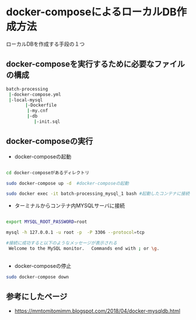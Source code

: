 # docker-composeによるローカルDB作成方法
ローカルDBを作成する手段の１つ

## docker-composeを実行するために必要なファイルの構成

```bash
batch-processing
 |-docker-compose.yml
 |-local-mysql
    　　|-Dockerfile 
        |-my.cnf
        |-db
        　 |-init.sql

```


## docker-composeの実行

* docker-composeの起動

```bash

cd docker-composeがあるディレクトリ

sudo docker-compose up -d  #docker-composeの起動

sudo docker exec -it batch-processing_mysql_1 bash #起動したコンテナに接続

```

* ターミナルからコンテナ内MYSQLサーバに接続

```bash

export MYSQL_ROOT_PASSWORD=root

mysql -h 127.0.0.1 -u root -p  -P 3306 --protocol=tcp

#接続に成功すると以下のようなメッセージが表示される
 Welcome to the MySQL monitor.　 Commands end with ; or \g.
 
```

* docker-composeの停止

```bash
sudo docker-compose down
```
## 参考にしたページ

* https://mmtomitomimm.blogspot.com/2018/04/docker-mysqldb.html